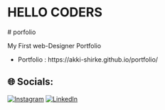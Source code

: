 <h1>HELLO CODERS</h1>

 ﻿# porfolio
<p>My First web-Designer Portfolio</p>
<ul>
 <li>Portfolio : https://akki-shirke.github.io/portfolio/</li>
</ul>

## 🌐 Socials:
[![Instagram](https://img.shields.io/badge/Instagram-%23E4405F.svg?logo=Instagram&logoColor=white)](https://instagram.com/a_kk_i0525) [![LinkedIn](https://img.shields.io/badge/LinkedIn-%230077B5.svg?logo=linkedin&logoColor=white)](https://linkedin.com/in/https://www.linkedin.com/in/anket-shirke-3bb4bb297) 
